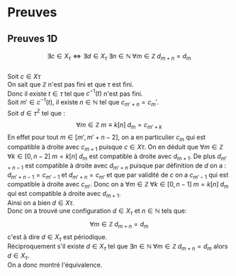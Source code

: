 # Preuves

## Preuves 1D

$$\exists c \in X_\tau \Longleftrightarrow \exists d \in X_\tau \; \exists n \in \mathbb{N} \; \forall m \in \mathbb{Z} \; d_{m+n} = d_m$$
\
Soit $c \in X\tau$ \
On sait que $\mathbb{Z}$ n'est pas fini et que $\tau$ est fini.
\
Donc il existe $t \in \tau$ tel que $c^{-1}(t)$ n'est pas fini.\
Soit $m' \in c^{-1}(t)$, il existe $n \in \mathbb{N}$ tel que $c_{m'+n} = c_m'$.\
Soit $d \in \tau^{\mathbb{Z}}$ tel que :
$$\forall m\in \mathbb{Z} \; m \equiv k [n]\;d_m = c_{m' + k}
$$
En effet pour tout $m \in [m', m'+n-2]$, on a en particulier $c_m$ qui est compatible à droite avec $c_{m+1}$ puisque $c \in X\tau$. On en déduit que $\forall m\in \mathbb{Z}\; \forall k \in [0, n-2]\; m = k[n]$ $d_m$ est compatible à droite avec $d_{m+1}$. De plus $d_{m'+n-1}$ est compatible à droite avec $d_{m'+n}$ puisque par définition de $d$ on a : $d_{m'+n-1} = c_{m'-1}$ et $d_{m'+n} = c_{m'}$ et que par validité de $c$ on a $c_{m'-1}$ qui est compatible à droite avec $c_{m'}$. Donc on a $\forall m\in \mathbb{Z}\; \forall k \in [0, n-1]\; m = k[n]\;d_m$ qui est compatible à droite avec $d_{m+1}$.
\
Ainsi on a bien $d \in X\tau$.
\
Donc on a trouvé une configuration $d \in X_{\tau}$ et $n \in \mathbb{N}$ tels que:
$$\forall m\in \mathbb{Z}\;d_{m+n} = d_m$$
c'est à dire $d \in X_{\tau}$ est périodique.
\
Réciproquement s'il existe $d \in X_\tau$ tel que $\exists n \in \mathbb{N} \; \forall m \in \mathbb{Z} \; d_{m+n} = d_m$ alors $d\in X_\tau$.
\
On a donc montré l'équivalence.
